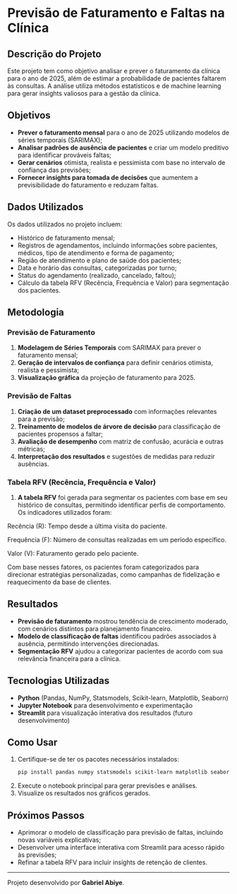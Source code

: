 # Previsão de Faturamento e Faltas na Clínica

## Descrição do Projeto
Este projeto tem como objetivo analisar e prever o faturamento da clínica para o ano de 2025, além de estimar a probabilidade de pacientes faltarem às consultas. A análise utiliza métodos estatísticos e de machine learning para gerar insights valiosos para a gestão da clínica.

## Objetivos
- **Prever o faturamento mensal** para o ano de 2025 utilizando modelos de séries temporais (SARIMAX);
- **Analisar padrões de ausência de pacientes** e criar um modelo preditivo para identificar prováveis faltas;
- **Gerar cenários** otimista, realista e pessimista com base no intervalo de confiança das previsões;
- **Fornecer insights para tomada de decisões** que aumentem a previsibilidade do faturamento e reduzam faltas.

## Dados Utilizados
Os dados utilizados no projeto incluem:
- Histórico de faturamento mensal;
- Registros de agendamentos, incluindo informações sobre pacientes, médicos, tipo de atendimento e forma de pagamento;
- Região de atendimento e plano de saúde dos pacientes;
- Data e horário das consultas, categorizadas por turno;
- Status do agendamento (realizado, cancelado, faltou);
- Cálculo da tabela RFV (Recência, Frequência e Valor) para segmentação dos pacientes.

## Metodologia
### Previsão de Faturamento
1. **Modelagem de Séries Temporais** com SARIMAX para prever o faturamento mensal;
2. **Geração de intervalos de confiança** para definir cenários otimista, realista e pessimista;
3. **Visualização gráfica** da projeção de faturamento para 2025.

### Previsão de Faltas
1. **Criação de um dataset preprocessado** com informações relevantes para a previsão;
2. **Treinamento de modelos de árvore de decisão** para classificação de pacientes propensos a faltar;
3. **Avaliação de desempenho** com matriz de confusão, acurácia e outras métricas;
4. **Interpretação dos resultados** e sugestões de medidas para reduzir ausências.

### Tabela RFV (Recência, Frequência e Valor)

1. **A tabela RFV** foi gerada para segmentar os pacientes com base em seu histórico de consultas, permitindo identificar perfis de comportamento. Os indicadores utilizados foram:

Recência (R): Tempo desde a última visita do paciente.

Frequência (F): Número de consultas realizadas em um período específico.

Valor (V): Faturamento gerado pelo paciente.

Com base nesses fatores, os pacientes foram categorizados para direcionar estratégias personalizadas, como campanhas de fidelização e reaquecimento da base de clientes.

## Resultados
- **Previsão de faturamento** mostrou tendência de crescimento moderado, com cenários distintos para planejamento financeiro.
- **Modelo de classificação de faltas** identificou padrões associados à ausência, permitindo intervenções direcionadas.
- **Segmentação RFV** ajudou a categorizar pacientes de acordo com sua relevância financeira para a clínica.

## Tecnologias Utilizadas
- **Python** (Pandas, NumPy, Statsmodels, Scikit-learn, Matplotlib, Seaborn)
- **Jupyter Notebook** para desenvolvimento e experimentação
- **Streamlit** para visualização interativa dos resultados (futuro desenvolvimento)

## Como Usar
1. Certifique-se de ter os pacotes necessários instalados:
   ```sh
   pip install pandas numpy statsmodels scikit-learn matplotlib seaborn
   ```
2. Execute o notebook principal para gerar previsões e análises.
3. Visualize os resultados nos gráficos gerados.

## Próximos Passos
- Aprimorar o modelo de classificação para previsão de faltas, incluindo novas variáveis explicativas;
- Desenvolver uma interface interativa com Streamlit para acesso rápido às previsões;
- Refinar a tabela RFV para incluir insights de retenção de clientes.

---
Projeto desenvolvido por **Gabriel Abiye**.

